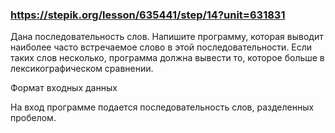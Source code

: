 ### https://stepik.org/lesson/635441/step/14?unit=631831

Дана последовательность слов. Напишите программу, которая выводит наиболее часто встречаемое слово в этой последовательности. Если таких слов несколько, программа должна вывести то, которое больше в лексикографическом сравнении.


Формат входных данных

На вход программе подается последовательность слов, разделенных пробелом.
